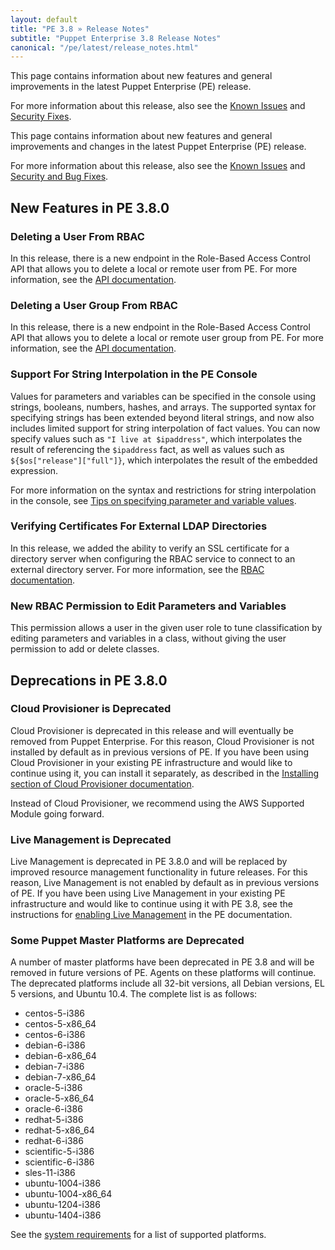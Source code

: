 ```yaml
---
layout: default
title: "PE 3.8 » Release Notes"
subtitle: "Puppet Enterprise 3.8 Release Notes"
canonical: "/pe/latest/release_notes.html"
---
```


This page contains information about new features and general improvements in the latest Puppet Enterprise (PE) release.

For more information about this release, also see the [Known Issues](./release_notes_known_issues.html) and [Security Fixes](./release_notes_security.html).

This page contains information about new features and general improvements and changes in the latest Puppet Enterprise (PE) release.

For more information about this release, also see the [Known Issues](./release_notes_known_issues.html) and [Security and Bug Fixes](./release_notes_security.html).

## New Features in PE 3.8.0

### Deleting a User From RBAC

In this release, there is a new endpoint in the Role-Based Access Control API that allows you to delete a local or remote user from PE. For more information, see the [API documentation](./rbac_users.html#delete-userssid).

### Deleting a User Group From RBAC

In this release, there is a new endpoint in the Role-Based Access Control API that allows you to delete a local or remote user group from PE. For more information, see the [API documentation](./rbac_usergroups.html#delete-groupssid).

### Support For String Interpolation in the PE Console

Values for parameters and variables can be specified in the console using strings, booleans, numbers, hashes, and arrays. The supported syntax for specifying strings has been extended beyond literal strings, and now also includes limited support for string interpolation of fact values. You can now specify values such as `"I live at $ipaddress"`, which interpolates the result of referencing the `$ipaddress` fact, as well as values such as `${$os["release"]["full"]}`, which interpolates the result of the embedded expression.

For more information on the syntax and restrictions for string interpolation in the console, see [Tips on specifying parameter and variable values](./console_classes_groups.markdown#setting-class-parameters).

### Verifying Certificates For External LDAP Directories

In this release, we added the ability to verify an SSL certificate for a directory server when configuring the RBAC service to connect to an external directory server. For more information, see the [RBAC documentation](./rbac_ldap.html#Verify-Directory-Server-Certificates).

### New RBAC Permission to Edit Parameters and Variables

This permission allows a user in the given user role to tune classification by editing parameters and variables in a class, without giving the user permission to add or delete classes.

## Deprecations in PE 3.8.0

### Cloud Provisioner is Deprecated

Cloud Provisioner is deprecated in this release and will eventually be removed from Puppet Enterprise. For this reason, Cloud Provisioner is not installed by default as in previous versions of PE. If you have been using Cloud Provisioner in your existing PE infrastructure and would like to continue using it, you can install it separately, as described in the [Installing section of Cloud Provisioner documentation](./cloudprovisioner_configuring.html#installing).

Instead of Cloud Provisioner, we recommend using the AWS Supported Module going forward.

### Live Management is Deprecated

Live Management is deprecated in PE 3.8.0 and will be replaced by improved resource management functionality in future releases. For this reason, Live Management is not enabled by default as in previous versions of PE. If you have been using Live Management in your existing PE infrastructure and would like to continue using it with PE 3.8, see the instructions for [enabling Live Management](./console_navigating_live_mgmt.html#disabling/enabling-live-management) in the PE documentation.

### Some Puppet Master Platforms are Deprecated

A number of master platforms have been deprecated in PE 3.8 and will be removed in future versions of PE. Agents on these platforms will continue. The deprecated platforms include all 32-bit versions, all Debian versions, EL 5 versions, and Ubuntu 10.4. The complete list is as follows:

*	centos-5-i386
*   centos-5-x86_64
* 	centos-6-i386
* 	debian-6-i386
* 	debian-6-x86_64
* 	debian-7-i386
* 	debian-7-x86_64
* 	oracle-5-i386
* 	oracle-5-x86_64
*  	oracle-6-i386
*  	redhat-5-i386
*  	redhat-5-x86_64
*  	redhat-6-i386
*  	scientific-5-i386
*  	scientific-6-i386
*  	sles-11-i386
*  	ubuntu-1004-i386
*  	ubuntu-1004-x86_64
*  	ubuntu-1204-i386
*  	ubuntu-1404-i386


See the [system requirements](./install_system_requirements.html) for a list of supported platforms.

